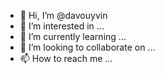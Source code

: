 - 👋 Hi, I’m @davouyvin
- 👀 I’m interested in ...
- 🌱 I’m currently learning ...
- 💞️ I’m looking to collaborate on ...
- 📫 How to reach me ...

<!---
davouyvin/davouyvin is a ✨ special ✨ repository because its `README.md` (this file) appears on your GitHub profile.
You can click the Preview link to take a look at your changes.
--->

